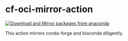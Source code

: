 # cf-oci-mirror-action

[![Download and Mirror packages from anaconda](https://github.com/channel-mirrors/mirrormirror/actions/workflows/cron.yml/badge.svg)](https://github.com/channel-mirrors/mirrormirror/actions/workflows/cron.yml)

This action mirrors conda-forge and bioconda diligently.
